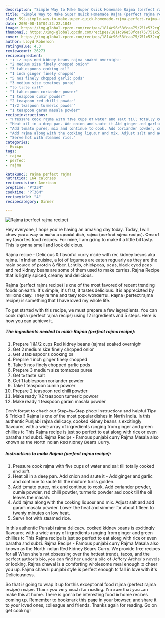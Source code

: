 ```yaml
---
description: "Simple Way to Make Super Quick Homemade Rajma (perfect rajma recipe)"
title: "Simple Way to Make Super Quick Homemade Rajma (perfect rajma recipe)"
slug: 591-simple-way-to-make-super-quick-homemade-rajma-perfect-rajma-recipe
date: 2020-08-16T04:32:22.104Z
image: https://img-global.cpcdn.com/recipes/1814c96e58fcaa75/751x532cq70/rajma-perfect-rajma-recipe-recipe-main-photo.jpg
thumbnail: https://img-global.cpcdn.com/recipes/1814c96e58fcaa75/751x532cq70/rajma-perfect-rajma-recipe-recipe-main-photo.jpg
cover: https://img-global.cpcdn.com/recipes/1814c96e58fcaa75/751x532cq70/rajma-perfect-rajma-recipe-recipe-main-photo.jpg
author: Lloyd Roberson
ratingvalue: 4.3
reviewcount: 26273
recipeingredient:
- "1 12 cups Red kidney beans rajma soaked overnight"
- "2 medium size finely chopped onion"
- "3 tablespoons cooking oil"
- "1 inch ginger finely chopped"
- "5 nos finely chopped garlic pods"
- "3 medium size tomatoes puree"
- "to taste salt"
- "1 tablespoon coriander powder"
- "1 teaspoon cumin powder"
- "2 teaspoon red chilli powder"
- "1/2 teaspoon turmeric powder"
- "1 teaspoon garam masala powder"
recipeinstructions:
- "Pressure cook rajma with five cups of water and salt till totally cooked and soft."
- "Heat oil in a deep pan. Add onion and saute it Add ginger and garlic and continue to sauté till the mixture turns golden."
- "Add tomato puree, mix and continue to cook. Add coriander powder, cumin powder, red chilli powder, turmeric powder and cook till the oil leaves the masala."
- "Add rajma along with the cooking liquour and mix. Adjust salt and add garam masala powder. Lower the heat and simmer for about fifteen to twenty minutes on low heat."
- "Serve hot with steamed rice."
categories:
- Recipe
tags:
- rajma
- perfect
- rajma

katakunci: rajma perfect rajma 
nutrition: 164 calories
recipecuisine: American
preptime: "PT23M"
cooktime: "PT36M"
recipeyield: "4"
recipecategory: Dinner

---
```



![Rajma (perfect rajma recipe)](https://img-global.cpcdn.com/recipes/1814c96e58fcaa75/751x532cq70/rajma-perfect-rajma-recipe-recipe-main-photo.jpg)

Hey everyone, I hope you're having an amazing day today. Today, I will show you a way to make a special dish, rajma (perfect rajma recipe). One of my favorites food recipes. For mine, I am going to make it a little bit tasty. This is gonna smell and look delicious.

Rajma recipe - Delicious &amp; flavorful curry made with red kidney beans aka rajma. In Indian cuisine, a lot of legumes are eaten regularly as they are the main source of protein &amp; fiber. Lentils, chickpeas, peas, black eyed peas and red kidney beans are some of them used to make curries. Rajma Recipe that is lightly spiced, creamy and delicious.

Rajma (perfect rajma recipe) is one of the most favored of recent trending foods on earth. It's simple, it's fast, it tastes delicious. It is appreciated by millions daily. They're fine and they look wonderful. Rajma (perfect rajma recipe) is something that I have loved my whole life.


To get started with this recipe, we must prepare a few ingredients. You can cook rajma (perfect rajma recipe) using 12 ingredients and 5 steps. Here is how you can achieve it.

<!--inarticleads1-->

##### The ingredients needed to make Rajma (perfect rajma recipe):

1. Prepare 1 &amp;1/2 cups Red kidney beans (rajma) soaked overnight
1. Get 2 medium size finely chopped onion
1. Get 3 tablespoons cooking oil
1. Prepare 1 inch ginger finely chopped
1. Take 5 nos finely chopped garlic pods
1. Prepare 3 medium size tomatoes puree
1. Get to taste salt
1. Get 1 tablespoon coriander powder
1. Take 1 teaspoon cumin powder
1. Prepare 2 teaspoon red chilli powder
1. Make ready 1/2 teaspoon turmeric powder
1. Make ready 1 teaspoon garam masala powder


Don&#39;t forget to check out Step-by-Step photo instructions and helpful Tips &amp; Tricks !! Rajma is one of the most popular dishes in North India. In this authentic Punjabi rajma delicacy, cooked kidney beans is excitingly flavoured with a wide array of ingredients ranging from ginger and green chillies to This Rajma recipe is just so perfect to eat along with rice or even paratha and subzi. Rajma Recipe - Famous punjabi curry Rajma Masala also known as the North Indian Red Kidney Beans Curry. 

<!--inarticleads2-->

##### Instructions to make Rajma (perfect rajma recipe):

1. Pressure cook rajma with five cups of water and salt till totally cooked and soft.
1. Heat oil in a deep pan. Add onion and saute it - Add ginger and garlic and continue to sauté till the mixture turns golden.
1. Add tomato puree, mix and continue to cook. Add coriander powder, cumin powder, red chilli powder, turmeric powder and cook till the oil leaves the masala.
1. Add rajma along with the cooking liquour and mix. Adjust salt and add garam masala powder. Lower the heat and simmer for about fifteen to twenty minutes on low heat.
1. Serve hot with steamed rice.


In this authentic Punjabi rajma delicacy, cooked kidney beans is excitingly flavoured with a wide array of ingredients ranging from ginger and green chillies to This Rajma recipe is just so perfect to eat along with rice or even paratha and subzi. Rajma Recipe - Famous punjabi curry Rajma Masala also known as the North Indian Red Kidney Beans Curry. We provide free recipes for all When she&#39;s not obsessing over the hottest trends, tacos, and the perfect author&#39;s bio, you can find her under a pile of Jeffery Archer&#39;s novels or looking. Rajma chawal is a comforting wholesome meal enough to cheer you up. Rajma chawal punjabi style is perfect enough to fall in love with it&#39;s Deliciousness. 

So that is going to wrap it up for this exceptional food rajma (perfect rajma recipe) recipe. Thank you very much for reading. I'm sure that you can make this at home. There is gonna be interesting food in home recipes coming up. Remember to bookmark this page in your browser, and share it to your loved ones, colleague and friends. Thanks again for reading. Go on get cooking!
